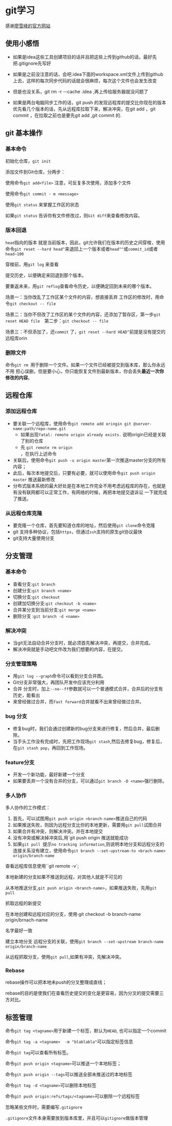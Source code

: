 # git学习

感谢[廖雪峰的官方网站](https://www.liaoxuefeng.com/wiki/896043488029600)

## 使用小感悟

+ 如果是idea这些工具创建项目的话并且把这些上传到github的话，最好先把.gitignore先写好

+ 如果是之前没注意的话，会吧.idea下面的workspace.xml文件上传到github上去，这样的每次同步代码的话就会很麻烦，每次这个文件也会发生改变
+ 但是也没关系，git rm -r --cache .idea ,再上传给服务器就没问题了
+ 如果是两台电脑同步工作的话，git push 的发现远程库的提交比你现在的版本优先看几个版本的话，先从远程库拉取下来，解决冲突，在git add ，git commit ，在拉取之前也是要先git add ,git commit 的.

## git 基本操作

### 基本命令

初始化仓库，`git init`

添加文件到Git仓库，分两步：

使用命令`git add<file>`  注意，可反复多次使用，添加多个文件

使用命令`git commit - m <message>`   

使用`git status`  来掌握工作区的状态

如果`git status` 告诉你有文件修改过，则`Git diff`来查看修改内容。

### 版本回退

`head`指向的版本 就是当前版本，因此，git允许我们在版本的历史之间穿梭，使用命令`git reset --hard head^`来退回上一个版本或者`head^^`或`commit_id`或者`head~100`

穿梭前，用`git log` 来查看

提交历史，以便确定来回退到那个版本。

要重返未来，用`git reflog`查看命令历史，以便确定回到未来的哪个版本。

场景一：当你改乱了工作区某个文件的内容，想直接丢弃 工作区的修改时，用命令`git checkout -- file` 

场景二：当你不但改了工作区的某个文件的内容，还添加了暂存区，第一步`git reset HEAD file  `第二步：`git checkout -- file` 

场景三：不但添加了，还`commit` 了，`git reset --hard HEAD^`前提是没有提交的远程库orin

### 删除文件

命令`git rm `用于删除一个文件。如果一个文件已经被提交到版本库，那么你永远不用 担心误删，但是要小心，你只能恢复文件到最新版本，你会丢失**最近一次你修改的内容**。



## 远程仓库

### 添加远程仓库

- 要关联一个远程库，使用命令`git remote add oringin git @server-name:path/repo-name.git`
  - 如果出现`fatal: remote origin already exists.`  说明origin已经是关联了别的仓库
  - 先  `git remote rm origin                                                          ` ，在执行上述命令
- 关联后，使用命令`git push -u origin master`第一次推送master分支的所有内容；
- 此后，每次本地提交后，只要有必要，就可以使用命令`git push origin master` 推送最新修改
- 分布式版本系统的最大好处是在本地工作完全不用考虑远程库的存在，也就是有没有联网都可以正常工作，有网络的时候，再把本地提交退诉讼 一下就完成了推送。

### 从远程仓库克隆

- 要克隆一个仓库，首先要知道仓库的地址，然后使用`git clone`命令克隆
- git 支持多种协议，包括`https`，但通过`ssh`支持的原生git协议最快
- git支持大量使用分支

## 分支管理

### 基本命令

- 查看分支:`git branch`
- 创建分支:`git branch <name>`
- 切换分支:`git checkout`
- 创建加切换分支:`git checkout -b <name>`
- 合并某分支到当前分支:`git merge <name>`
- 删除分支 :`git branch -d <name>`

### 解决冲突

- 当git无法自动合并分支时，就必须首先解决冲突，再提交，合并完成。
- 解决冲突就是手动吧文件改为我们想要的内容，在提交。

### 分支管理策略

- 用`git log --graph`命令可以看到分支合并图。
- Git分支非常强大，再团队开发中应该充分利用
- 合并 分支时，加上`--no--ff`参数就可以一个普通模式合并，合并后的分支有历史，能看出
- 来曾经做过合并，而`fast forward`合并就看不出来曾经做过合并。

### bug 分支

- 修复bug时，我们会通过创建新的bug分支来进行修复，然后合并，最后删除。
- 当手头工作没有完成时，先把工作现场`git stash`,然后去修复bug，修复后，在`git stash pop`，再回到工作现场。

### feature分支

- 开发一个新功能，最好新建一个分支
- 如果要丢弃一个没有合并的分支，可以通过`git branch -D <name>`强行删除。

### 多人协作

多人协作的工作模式：

1. 首先，可以试图用`git push origin <branch-name>`推送自己的代码
2. 如果推送失败，则因为远程分支比你的本地更新，需要用`git pull`试图合并
3. 如果合并有冲突，则解决冲突。并在本地提交
4. 没有冲突或解决掉冲突后,用`git push origin <branch-name>推送就能成功
5. 如果`git pull `提示`no tracking information`,则说明本地分支和远程分支的连接关系没有建立，使用命令`git branch --set-upstream-to <brach-name> origin/branch-name`

查看远程库信息使用``git remote -v`;

本地新建的分支如果不推送到远程，对其他人就是不可见的

从本地推送分支,`git push origin <branch-name>`，如果推送失败，先用`git pull`

抓取远程的新提交

在本地创建和远程对应的分支，使用·git checkout -b branch-name origin/brnach-name

名字最好一致

建立本地分支 远程分支的关联，使用`git branch --set-upstream branch-name origin/branch-name`

从远程抓取分支，使用`git pull`,如果有冲突，先解决冲突。

### Rebase

rebase操作可以把本地未push的分叉整理成直线；

rebase的目的是使我们在查看历史提交的变化是更容易，因为分叉的提交需要三方对比。

## 标签管理

命令`git tag <tagname>`用于新建一个标签，默认为`HEAD`, 也可以指定一个commit

命令`git tag -a <tagname>  -m "blablabla"`可以指定标签信息

命令`git tag`可以查看所有标签。

命令`git push origin <tagname>`可以推送一个本地标签；

命令`git push origin --tags`可以推送全部未推送过的本地标签

命令`git tag -d <tagname>`可以删除本地标签

命令`git push origin:refs/tags/<tagname>`可以删除一个远程标签

忽略某些文件时，需要编写`.gitignore`

`.gitignore`文件本身需要放到版本库里，并且可以`gitignore`做版本管理





